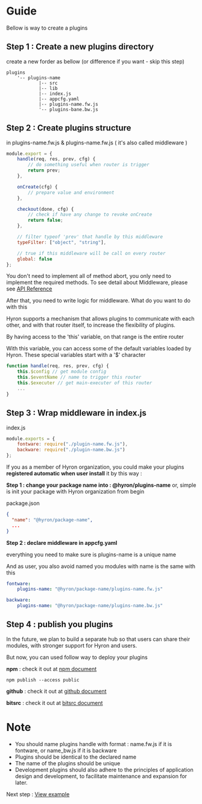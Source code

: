# Guide

Bellow is way to create a plugins

## Step 1 : Create a new plugins directory

create a new forder as bellow (or difference if you want - skip this step)

```
plugins
    '-- plugins-name
            |-- src
            |-- lib
            |-- index.js
            |-- appcfg.yaml
            |-- plugins-name.fw.js
            '-- plugins-bane.bw.js
```

## Step 2 : Create plugins structure

in plugins-name.fw.js & plugins-name.fw.js ( it's also called middleware )

```js
module.export = {
    handle(req, res, prev, cfg) {
        // do something useful when router is trigger
        return prev;
    },

    onCreate(cfg) {
        // prepare value and environment
    },

    checkout(done, cfg) {
        // check if have any change to revoke onCreate
        return false;
    },

    // filter typeof 'prev' that handle by this middleware
    typeFilter: ["object", "string"],

    // true if this middleware will be call on every router
    global: false
};
```

You don't need to implement all of method abort, you only need to implement the required methods. To see detail about Middleware, please see [API Reference](api-reference/PluginsMeta.md)

After that, you need to write logic for middleware. What do you want to do with this

Hyron supports a mechanism that allows plugins to communicate with each other, and with that router itself, to increase the flexibility of plugins.

By having access to the 'this' variable, on that range is the entire router

With this variable, you can access some of the default variables loaded by Hyron. These special variables start with a '\$' character

```js
function handle(req, res, prev, cfg) {
    this.$config // get module config
    this.$eventName // name to trigger this router
    this.$executer // get main-executer of this router
    ...
}
```

## Step 3 : Wrap middleware in index.js

index.js

```js
module.exports = {
    fontware: require("./plugin-name.fw.js"),
    backware: require("./plugin-name.bw.js")
};
```

If you as a member of Hyron organization, you could make your plugins **registered automatic when user install** it by this way :

**Step 1 : change your package name into : @hyron/plugins-name**
or, simple is init your package with Hyron organization from begin

package.json

```json
{
  "name": "@hyron/package-name",
  ...
}
```

**Step 2 : declare middleware in appcfg.yaml**

everything you need to make sure is plugins-name is a unique name

And as user, you also avoid named you modules with name is the same with this

```yaml
fontware:
    plugins-name: "@hyron/package-name/plugins-name.fw.js"

backware:
    plugins-name: "@hyron/package-name/plugins-name.bw.js"
```

## Step 4 : publish you plugins

In the future, we plan to build a separate hub so that users can share their modules, with stronger support for Hyron and users.

But now, you can used follow way to deploy your plugins

**npm** : check it out at [npm document](https://docs.npmjs.com/cli/publish)

```
npm publish --access public
```

**github** : check it out at [github document](https://help.github.com/articles/adding-an-existing-project-to-github-using-the-command-line/)

**bitsrc** : check it out at [bitsrc document](https://docs.bitsrc.io/docs/quick-start.html)

# Note

-   You should name plugins handle with format : name.fw.js if it is fontware, or name_bw.js if it is backware
-   Plugins should be identical to the declared name
-   The name of the plugins should be unique
-   Development plugins should also adhere to the principles of application design and development, to facilitate maintenance and expansion for later.

Next step : [View example](example.md)
